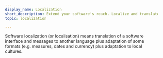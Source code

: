 ```yaml
---
display_name: Localization
short_description: Extend your software's reach. Localize and translate continuously from GitHub.
topic: localization

---
```

Software localization (or localisation) means translation of a software interface and messages to another language plus adaptation of some formats (e.g. measures, dates and currency) plus adaptation to local cultures.

